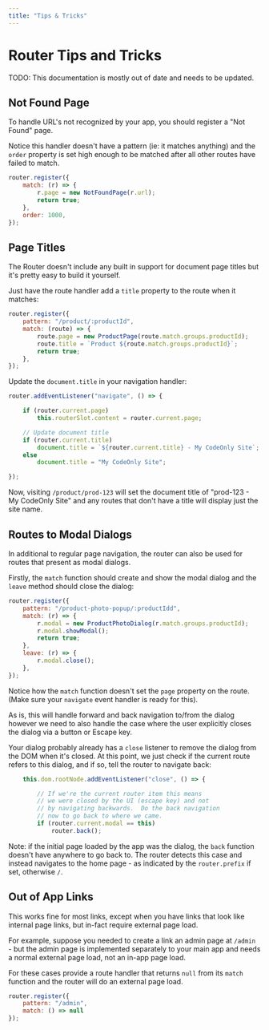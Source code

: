 ```yaml
---
title: "Tips & Tricks"
---
```

# Router Tips and Tricks

<div class="tip">

TODO: This documentation is mostly out of date and needs to be updated.

</div>


## Not Found Page

To handle URL's not recognized by your app, you should register
a "Not Found" page.

Notice this handler doesn't have a pattern (ie: it matches
anything) and the `order` property is set high enough to be matched
after all other routes have failed to match.

```js
router.register({
    match: (r) => {
        r.page = new NotFoundPage(r.url);
        return true;
    },
    order: 1000,
});
```


## Page Titles

The Router doesn't include any built in support for document page titles
but it's pretty easy to build it yourself.

Just have the route handler add a `title` property to the route when it
matches:

```js
router.register({
    pattern: "/product/:productId",
    match: (route) => {
        route.page = new ProductPage(route.match.groups.productId);
        route.title = `Product ${route.match.groups.productId}`;
        return true;
    },
});
```

Update the `document.title` in your navigation handler:

```js
router.addEventListener("navigate", () => {

    if (router.current.page)
        this.routerSlot.content = router.current.page;

    // Update document title
    if (router.current.title)
        document.title = `${router.current.title} - My CodeOnly Site`;
    else
        document.title = "My CodeOnly Site";

});
```

Now, visiting `/product/prod-123` will set the document title
of "prod-123 - My CodeOnly Site" and any routes that don't have a 
title will display just the site name.



## Routes to Modal Dialogs

In additional to regular page navigation, the router can also be used
for routes that present as modal dialogs.

Firstly, the `match` function should create and show the modal dialog and 
the `leave` method should close the dialog:

```js
router.register({
    pattern: "/product-photo-popup/:productIdd",
    match: (r) => {
        r.modal = new ProductPhotoDialog(r.match.groups.productId);
        r.modal.showModal();
        return true;
    },
    leave: (r) => {
        r.modal.close();
    },
});
```

Notice how the `match` function doesn't set the `page` property on the
route. (Make sure your `navigate` event handler is ready for this).

As is, this will handle forward and back navigation to/from the dialog
however we need to also handle the case where the user explicitly closes
the dialog via a button or Escape key.

Your dialog probably already has a `close` listener to remove the 
dialog from the DOM when it's closed. At this point, we just check
if the current route refers to this dialog, and if so, tell the 
router to navigate back:

```js
    this.dom.rootNode.addEventListener("close", () => {

        // If we're the current router item this means
        // we were closed by the UI (escape key) and not
        // by navigating backwards.  Do the back navigation
        // now to go back to where we came.
        if (router.current.modal == this)
            router.back();
```

Note: if the initial page loaded by the app was the dialog, the `back`
function doesn't have anywhere to go back to.  The router detects this
case and instead navigates to the home page - as indicated by the 
`router.prefix` if set, otherwise `/`.


## Out of App Links

This works fine for most links, except when you have links that look like
internal page links, but in-fact require external page load.

For example, suppose you needed to create a link an admin page at
`/admin` - but the admin page is implemented separately to your main
app and needs a normal external page load, not an in-app page load.

For these cases provide a route handler that returns `null` from its 
`match` function and the router will do an external page load.

```js
router.register({
    pattern: "/admin", 
    match: () => null
});
```


